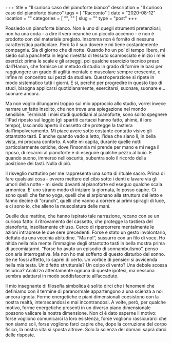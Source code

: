 +++
title = "Il curioso caso del pianoforte bianco"
description = "Il curioso caso del pianoforte bianco"
tags = [ "Racconto" ]
date = "2020-08-12"
location = ""
categories = [
  "",
  ""
]
slug = ""
type = "post"
+++

Possiedo un pianoforte bianco. Non è uno di quegli strumenti pretenziosi; non ha una coda - a dire il vero neanche un piccolo accenno - e non è prodotto con del materiale pregiato. Insomma non è fornito di nessuna caratteristica particolare. Però fa il suo dovere e mi tiene costantemente compagnia. Sia di giorno che di notte. Quando ho un po’ di tempo libero, mi siedo sulla panchetta in legno rivestita di tessuto scamosciato e inizio i miei esercizi: prima le scale e gli arpeggi, poi qualche esercizio tecnico preso dall’Hanon, che fornisce un metodo di studio in grado di fornire le basi per raggiungere un grado di agilità mentale e muscolare sempre crescente, e infine mi concentro sui pezzi da studiare. Quest’operazione si ripete in modo sistematico tutti i giorni. E sì, perché per progredire in questo tipo di studi, bisogna applicarsi quotidianamente, esercitarsi, suonare, suonare e…suonare ancora.

Ma non voglio dilungarmi troppo sul mio approccio allo studio, vorrei invece narrare un fatto insolito, che non trova una spiegazione nel mondo sensibile. Terminati i miei studi quotidiani al pianoforte, sono solito spegnere l’iPad riposto sul leggio (gli spartiti cartacei hanno fatto, ahimè, il loro tempo), lasciando aperto il cassetto che protegge la tastiera dall’impolveramento. Mi piace avere sotto costante contatto visivo gli ottantotto tasti. E anche quando vado a letto, l’idea che siano lì, in bella vista, mi procura conforto. A volte mi capita, durante quelle notti particolarmente ostiche, dove l’insonnia mi prende per mano e mi nega il riposo, di recarmi al pianoforte e di eseguire qualche pezzo al buio. E quando suono, immerso nell’oscurità, subentra solo il ricordo della posizione dei tasti. Nulla di più. 

Il risveglio mattutino per me rappresenta una sorta di rituale sacro. Prima di fare qualsiasi cosa - ovvero mettere del cibo sotto i denti e lavare via gli umori della notte - mi siedo davanti al pianoforte ed eseguo qualche scala armonica. E’ uno strano modo di iniziare la giornata, lo posso capire. Ci sono quelli che fanno yoga, quelli che si arpionano alla struttura del letto e fanno decine di “crunch”, quelli che vanno a correre ai primi spiragli di luce, e ci sono io, che alleno la muscolatura delle mani.  

Quelle due mattine, che hanno ispirato tale narrazione, recano con se un curioso fatto: il ritrovamento del cassetto, che protegge la tastiera del pianoforte, insolitamente chiuso. Cerco di ripercorrere mentalmente le azioni intraprese le due sere precedenti. Forse è stato un gesto involontario, dettato da una vecchia abitudine. “Ma no!”, sussurro con un filo di voce. Ho nitida nella mia mente l’immagine  degli ottantotto tasti in bella mostra prima di accomiatarmi.  “Forse ho avuto un episodio di sonnambulismo”, penso con aria interrogativa. Ma non ho mai sofferto di questo disturbo del sonno. Se ne fossi affetto, lo saprei di certo. Un vortice di pensieri si avvicenda nella mia testa.  Un difetto strutturale? Un colpo di vento? Una debole scossa tellurica?  Analizzo attentamente ognuna di queste ipotesi, ma nessuna sembra adattarsi in modo soddisfacente all’accaduto.  

Il mio insegnante di filosofia simbolica è solito dirci che i fenomeni che definiamo con il termine di paranormale appartengono a una scienza a noi ancora ignota. Forme energetiche e piani dimensionali coesistono con la nostra realtà, intersecandosi e mai incontrandosi. A volte, però, per qualche motivo, forme energetiche presenti in un diverso piano dimensionale possono valicare la nostra dimensione. Non ci è dato saperne il motivo: forse vogliono comunicarci la loro esistenza, forse vogliono rassicurarci che non siamo soli, forse vogliono farci capire che, dopo la corruzione del corpo fisico, la nostra vita si sposta altrove. Solo la scienza del domani saprà darci delle risposte. 


